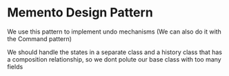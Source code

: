 ﻿# Memento Design Pattern

We use this pattern to implement undo mechanisms (We can also do it with the Command pattern)

We should handle the states in a separate class and a history class that has a composition relationship, 
so we dont polute our base class with too many fields

